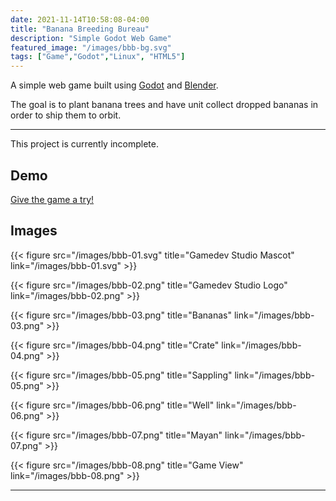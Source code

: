 ```yaml
---
date: 2021-11-14T10:58:08-04:00
title: "Banana Breeding Bureau"
description: "Simple Godot Web Game"
featured_image: "/images/bbb-bg.svg"
tags: ["Game","Godot","Linux", "HTML5"]
---
```


A simple web game built using [Godot](https://godotengine.org/) and [Blender](https://www.blender.org/).

The goal is to plant banana trees and have unit collect dropped bananas in order to ship them to orbit.

<!--more-->

___

This project is currently incomplete.

## Demo

[Give the game a try!](https://portfoliogame.kylerassweiler.com/)

## Images

{{< figure src="/images/bbb-01.svg" title="Gamedev Studio Mascot" link="/images/bbb-01.svg" >}}

{{< figure src="/images/bbb-02.png" title="Gamedev Studio Logo" link="/images/bbb-02.png" >}}

{{< figure src="/images/bbb-03.png" title="Bananas" link="/images/bbb-03.png" >}}

{{< figure src="/images/bbb-04.png" title="Crate" link="/images/bbb-04.png" >}}

{{< figure src="/images/bbb-05.png" title="Sappling" link="/images/bbb-05.png" >}}

{{< figure src="/images/bbb-06.png" title="Well" link="/images/bbb-06.png" >}}

{{< figure src="/images/bbb-07.png" title="Mayan" link="/images/bbb-07.png" >}}

{{< figure src="/images/bbb-08.png" title="Game View" link="/images/bbb-08.png" >}}

___